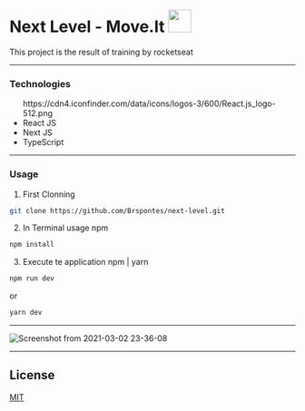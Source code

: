 # Next Level - Move.It <img src="https://cdn4.iconfinder.com/data/icons/logos-3/600/React.js_logo-512.png"  width="40rem"/>

This project is the result of training by rocketseat
<hr />
<h3>Technologies</h3>
<ul>https://cdn4.iconfinder.com/data/icons/logos-3/600/React.js_logo-512.png
  <li>React JS</li>
  <li>Next JS</li>
  <li>TypeScript</li>
</ul>
<hr />
<h3>Usage</h3>

1. First Clonning
```bash
git clone https://github.com/Brspontes/next-level.git
```

2. In Terminal usage npm
```bash
npm install
```
3. Execute te application npm | yarn
```bash
npm run dev
```
or
```bash
yarn dev
```
<hr />

![Screenshot from 2021-03-02 23-36-08](https://user-images.githubusercontent.com/14333695/109743903-35ae2d80-7bb0-11eb-9fe6-7acbc41ce3ea.png)
<hr />

## License
[MIT](https://choosealicense.com/licenses/mit/)
